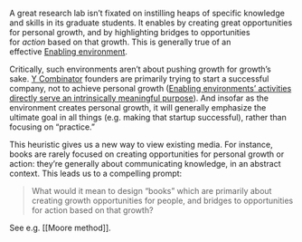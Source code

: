 A great research lab isn’t fixated on instilling heaps of specific knowledge and skills in its graduate students. It enables by creating great opportunities for personal growth, and by highlighting bridges to opportunities for _action_ based on that growth. This is generally true of an effective [Enabling environment](https://notes.andymatuschak.org/z492hGrHvRvJiEY9UfB4Mby).

Critically, such environments aren’t about pushing growth for growth’s sake. [Y Combinator](https://notes.andymatuschak.org/z9MxCsvv8DcHndqRECbxrRi) founders are primarily trying to start a successful company, not to achieve personal growth ([Enabling environments’ activities directly serve an intrinsically meaningful purpose](https://notes.andymatuschak.org/z3PJFWDZ7gar2ttawQTmBek)). And insofar as the environment creates personal growth, it will generally emphasize the ultimate goal in all things (e.g. making that startup successful), rather than focusing on “practice.”

This heuristic gives us a new way to view existing media. For instance, books are rarely focused on creating opportunities for personal growth or action: they’re generally about communicating knowledge, in an abstract context. This leads us to a compelling prompt:

> What would it mean to design “books” which are primarily about creating growth opportunities for people, and bridges to opportunities for action based on that growth?

See e.g. [[Moore method]].
